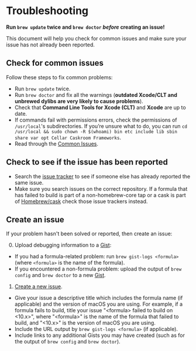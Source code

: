 # Troubleshooting

**Run `brew update` twice and `brew doctor` *before* creating an issue!**

This document will help you check for common issues and make sure your issue has not already been reported.

## Check for common issues

Follow these steps to fix common problems:

* Run `brew update` twice.
* Run `brew doctor` and fix all the warnings (**outdated Xcode/CLT and unbrewed dylibs are very likely to cause problems**).
* Check that **Command Line Tools for Xcode (CLT)** and **Xcode** are up to date.
* If commands fail with permissions errors, check the permissions of `/usr/local`'s subdirectories. If you’re unsure what to do, you can run `cd /usr/local && sudo chown -R $(whoami) bin etc include lib sbin share var opt Cellar Caskroom Frameworks`.
* Read through the [Common Issues](Common-Issues.md).

## Check to see if the issue has been reported

* Search the [issue tracker](https://github.com/Linuxbrew/homebrew-core/issues) to see if someone else has already reported the same issue.
* Make sure you search issues on the correct repository. If a formula that has failed to build is part of a non-homebrew-core tap or a cask is part of [Homebrew/cask](https://github.com/Homebrew/homebrew-cask/issues) check those issue trackers instead.

## Create an issue

If your problem hasn't been solved or reported, then create an issue:

0. Upload debugging information to a [Gist](https://gist.github.com):
  - If you had a formula-related problem: run `brew gist-logs <formula>` (where `<formula>` is the name of the formula).
  - If you encountered a non-formula problem: upload the output of `brew config` and `brew doctor` to a new [Gist](https://gist.github.com).
1. [Create a new issue](https://github.com/Linuxbrew/homebrew-core/issues/new/choose).
  - Give your issue a descriptive title which includes the formula name (if applicable) and the version of macOS you are using. For example, if a formula fails to build, title your issue "\<formula> failed to build on \<10.x>", where "\<formula>" is the name of the formula that failed to build, and "\<10.x>" is the version of macOS you are using.
  - Include the URL output by `brew gist-logs <formula>` (if applicable).
  - Include links to any additional Gists you may have created (such as for the output of `brew config` and `brew doctor`).
